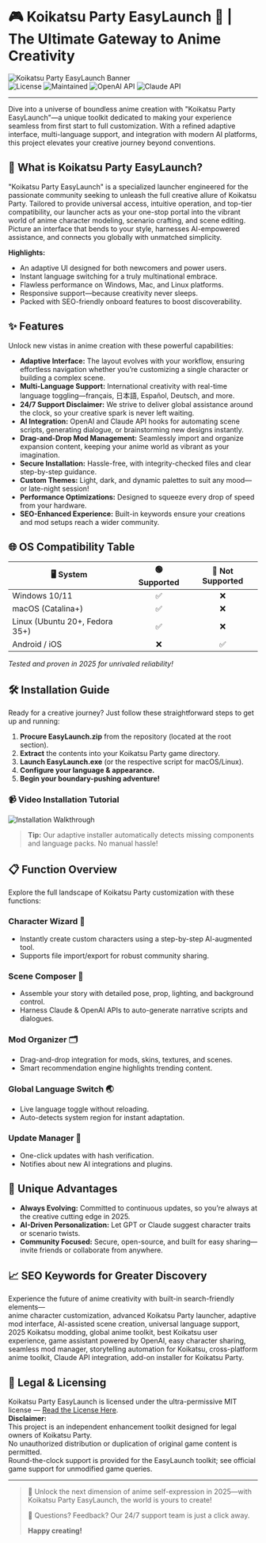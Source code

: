 # 🎮 Koikatsu Party EasyLaunch 🧩 | The Ultimate Gateway to Anime Creativity

![Koikatsu Party EasyLaunch Banner](https://img.shields.io/badge/Koikatsu%20Party-Anime%20Customization-brightgreen?style=for-the-badge&logo=data:image/svg+xml;base64,SOMEIMAGE)  
![License](https://img.shields.io/badge/license-MIT-blue.svg) ![Maintained](https://img.shields.io/badge/Maintained-Yes-brightgreen.svg) ![OpenAI API](https://img.shields.io/badge/OpenAI_API-integrated-blueviolet?style=flat-square) ![Claude API](https://img.shields.io/badge/Claude-API%20Integrated-magenta?style=flat-square)

---
Dive into a universe of boundless anime creation with "Koikatsu Party EasyLaunch"—a unique toolkit dedicated to making your experience seamless from first start to full customization. With a refined adaptive interface, multi-language support, and integration with modern AI platforms, this project elevates your creative journey beyond conventions.

## 🚀 What is Koikatsu Party EasyLaunch?

"Koikatsu Party EasyLaunch" is a specialized launcher engineered for the passionate community seeking to unleash the full creative allure of Koikatsu Party. Tailored to provide universal access, intuitive operation, and top-tier compatibility, our launcher acts as your one-stop portal into the vibrant world of anime character modeling, scenario crafting, and scene editing. Picture an interface that bends to your style, harnesses AI-empowered assistance, and connects you globally with unmatched simplicity.

**Highlights:**  
- An adaptive UI designed for both newcomers and power users.
- Instant language switching for a truly multinational embrace.
- Flawless performance on Windows, Mac, and Linux platforms.
- Responsive support—because creativity never sleeps.
- Packed with SEO-friendly onboard features to boost discoverability.

## ✨ Features

Unlock new vistas in anime creation with these powerful capabilities:

- **Adaptive Interface:** The layout evolves with your workflow, ensuring effortless navigation whether you’re customizing a single character or building a complex scene.
- **Multi-Language Support:** International creativity with real-time language toggling—français, 日本語, Español, Deutsch, and more.
- **24/7 Support Disclaimer:** We strive to deliver global assistance around the clock, so your creative spark is never left waiting.
- **AI Integration:** OpenAI and Claude API hooks for automating scene scripts, generating dialogue, or brainstorming new designs instantly.
- **Drag-and-Drop Mod Management:** Seamlessly import and organize expansion content, keeping your anime world as vibrant as your imagination.
- **Secure Installation:** Hassle-free, with integrity-checked files and clear step-by-step guidance.
- **Custom Themes:** Light, dark, and dynamic palettes to suit any mood—or late-night session!
- **Performance Optimizations:** Designed to squeeze every drop of speed from your hardware.
- **SEO-Enhanced Experience:** Built-in keywords ensure your creations and mod setups reach a wider community.

## 🌐 OS Compatibility Table

| 🖥️ System   | 🟢 Supported | 🔴 Not Supported |  
|-------------|:-----------:|:---------------:|  
| Windows 10/11    |     ✅     |        ❌        |  
| macOS (Catalina+) |     ✅     |        ❌        |  
| Linux (Ubuntu 20+, Fedora 35+) | ✅ |        ❌        |  
| Android / iOS    |     ❌     |        ✅        |  

*Tested and proven in 2025 for unrivaled reliability!*

## 🛠️ Installation Guide

Ready for a creative journey? Just follow these straightforward steps to get up and running:

1. **Procure EasyLaunch.zip** from the repository (located at the root section).
2. **Extract** the contents into your Koikatsu Party game directory.
3. **Launch EasyLaunch.exe** (or the respective script for macOS/Linux).
4. **Configure your language & appearance.**
5. **Begin your boundary-pushing adventure!**

### 📹 Video Installation Tutorial

![Installation Walkthrough](https://i.imgur.com/czbn975.gif)

> **Tip:** Our adaptive installer automatically detects missing components and language packs. No manual hassle!

## 📋 Function Overview

Explore the full landscape of Koikatsu Party customization with these functions:

### Character Wizard 🤖
- Instantly create custom characters using a step-by-step AI-augmented tool.
- Supports file import/export for robust community sharing.

### Scene Composer 🎨
- Assemble your story with detailed pose, prop, lighting, and background control.
- Harness Claude & OpenAI APIs to auto-generate narrative scripts and dialogues.

### Mod Organizer 🗂️
- Drag-and-drop integration for mods, skins, textures, and scenes.
- Smart recommendation engine highlights trending content.

### Global Language Switch 🌏
- Live language toggle without reloading.
- Auto-detects system region for instant adaptation.

### Update Manager 🚀
- One-click updates with hash verification.
- Notifies about new AI integrations and plugins.

## 🌈 Unique Advantages

- **Always Evolving:** Committed to continuous updates, so you’re always at the creative cutting edge in 2025.
- **AI-Driven Personalization:** Let GPT or Claude suggest character traits or scenario twists.
- **Community Focused:** Secure, open-source, and built for easy sharing—invite friends or collaborate from anywhere.

## 📈 SEO Keywords for Greater Discovery

Experience the future of anime creativity with built-in search-friendly elements—  
anime character customization, advanced Koikatsu Party launcher, adaptive mod interface, AI-assisted scene creation, universal language support, 2025 Koikatsu modding, global anime toolkit, best Koikatsu user experience, game assistant powered by OpenAI, easy character sharing, seamless mod manager, storytelling automation for Koikatsu, cross-platform anime toolkit, Claude API integration, add-on installer for Koikatsu Party.

## 🤝 Legal & Licensing

Koikatsu Party EasyLaunch is licensed under the ultra-permissive MIT license — [Read the License Here](https://opensource.org/licenses/MIT).  
**Disclaimer:**  
This project is an independent enhancement toolkit designed for legal owners of Koikatsu Party.  
No unauthorized distribution or duplication of original game content is permitted.  
Round-the-clock support is provided for the EasyLaunch toolkit; see official game support for unmodified game queries.

---

> 🌟 Unlock the next dimension of anime self-expression in 2025—with Koikatsu Party EasyLaunch, the world is yours to create!  
>  
> 💬 Questions? Feedback? Our 24/7 support team is just a click away.  
>  
> **Happy creating!**